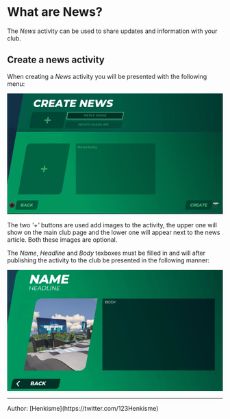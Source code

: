 # What are News?

The *News* activity can be used to share updates and information with your club.

## Create a news activity

When creating a *News* activity you will be presented with the following menu:

![Create News Image](../../img/22_01_CreateNewsActivity.webp)

The two *'+'* buttons are used add images to the activity, the upper one will show on the main club page and the lower one will appear next to the news article. Both these images are optional.

The *Name*, *Headline* and *Body* texboxes must be filled in and will after publishing the activity to the club be presented in the following manner:

![View News Image](../../img/22_02_ViewNewsActivity.webp)

<hr>
Author: [Henkisme](https://twitter.com/123Henkisme)